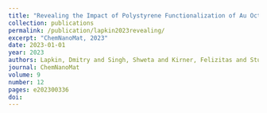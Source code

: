 ```yaml
---
title: "Revealing the Impact of Polystyrene Functionalization of Au Octahedral Nanocrystals of Different Sizes on the Formation and Structure of Mesocrystals"
collection: publications
permalink: /publication/lapkin2023revealing/
excerpt: "ChemNanoMat, 2023"
date: 2023-01-01
year: 2023
authors: Lapkin, Dmitry and Singh, Shweta and Kirner, Felizitas and Sturm, Sebastian and Assalauova, Dameli and Ignatenko, Alexandr and Wiek, Thomas and Gemming, Thomas and Lubk, Axel and M\
journal: ChemNanoMat
volume: 9
number: 12
pages: e202300336
doi: 
---
```

